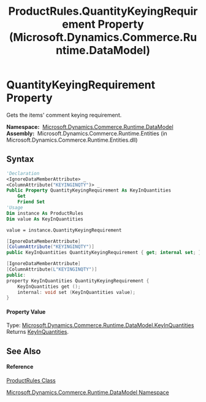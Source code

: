 ﻿---
title: ProductRules.QuantityKeyingRequirement Property  (Microsoft.Dynamics.Commerce.Runtime.DataModel)
TOCTitle: QuantityKeyingRequirement Property
ms:assetid: P:Microsoft.Dynamics.Commerce.Runtime.DataModel.ProductRules.QuantityKeyingRequirement
ms:mtpsurl: https://technet.microsoft.com/en-us/library/microsoft.dynamics.commerce.runtime.datamodel.productrules.quantitykeyingrequirement(v=AX.60)
ms:contentKeyID: 62205877
ms.date: 05/18/2015
mtps_version: v=AX.60
f1_keywords:
- Microsoft.Dynamics.Commerce.Runtime.DataModel.ProductRules.QuantityKeyingRequirement
dev_langs:
- CSharp
- C++
- VB
---

# QuantityKeyingRequirement Property

Gets the items' comment keying requirement.

**Namespace:**  [Microsoft.Dynamics.Commerce.Runtime.DataModel](microsoft-dynamics-commerce-runtime-datamodel-namespace.md)  
**Assembly:**  Microsoft.Dynamics.Commerce.Runtime.Entities (in Microsoft.Dynamics.Commerce.Runtime.Entities.dll)

## Syntax

``` vb
'Declaration
<IgnoreDataMemberAttribute> _
<ColumnAttribute("KEYINGINQTY")> _
Public Property QuantityKeyingRequirement As KeyInQuantities
    Get
    Friend Set
'Usage
Dim instance As ProductRules
Dim value As KeyInQuantities

value = instance.QuantityKeyingRequirement
```

``` csharp
[IgnoreDataMemberAttribute]
[ColumnAttribute("KEYINGINQTY")]
public KeyInQuantities QuantityKeyingRequirement { get; internal set; }
```

``` c++
[IgnoreDataMemberAttribute]
[ColumnAttribute(L"KEYINGINQTY")]
public:
property KeyInQuantities QuantityKeyingRequirement {
    KeyInQuantities get ();
    internal: void set (KeyInQuantities value);
}
```

#### Property Value

Type: [Microsoft.Dynamics.Commerce.Runtime.DataModel.KeyInQuantities](keyinquantities-enumeration-microsoft-dynamics-commerce-runtime-datamodel.md)  
Returns [KeyInQuantities](keyinquantities-enumeration-microsoft-dynamics-commerce-runtime-datamodel.md).  

## See Also

#### Reference

[ProductRules Class](productrules-class-microsoft-dynamics-commerce-runtime-datamodel.md)

[Microsoft.Dynamics.Commerce.Runtime.DataModel Namespace](microsoft-dynamics-commerce-runtime-datamodel-namespace.md)


